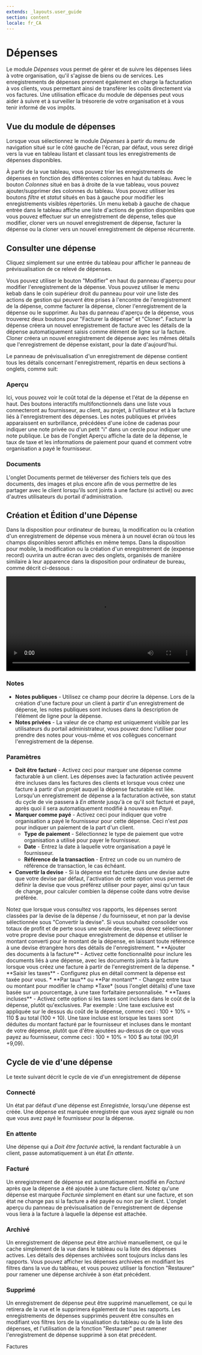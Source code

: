 ```yaml
---
extends: _layouts.user_guide
section: content
locale: fr_CA
---
```


# Dépenses

Le module *Dépenses* vous permet de gérer et de suivre les dépenses liées à votre organisation, qu'il s'agisse de biens ou de services. Les enregistrements de dépenses prennent également en charge la facturation à vos clients, vous permettant ainsi de transférer les coûts directement via vos factures. Une utilisation efficace du module de dépenses peut vous aider à suivre et à surveiller la trésorerie de votre organisation et à vous tenir informé de vos impôts.

## Vue du module de dépenses
Lorsque vous sélectionnez le module *Dépenses* à partir du menu de navigation situé sur le côté gauche de l'écran, par défaut, vous serez dirigé vers la vue en tableau listant et classant tous les enregistrements de dépenses disponibles.

À partir de la vue tableau, vous pouvez trier les enregistrements de dépenses en fonction des différentes colonnes en haut du tableau. Avec le bouton *Colonnes* situé en bas à droite de la vue tableau, vous pouvez ajouter/supprimer des colonnes du tableau. Vous pouvez utiliser les boutons *filtre* et *statut* situés en bas à gauche pour modifier les enregistrements visibles répertoriés. Un menu kebab à gauche de chaque entrée dans le tableau affiche une liste d'actions de gestion disponibles que vous pouvez effectuer sur un enregistrement de dépense, telles que modifier, cloner vers un nouvel enregistrement de dépense, facturer la dépense ou la cloner vers un nouvel enregistrement de dépense récurrente.

## Consulter une dépense

Cliquez simplement sur une entrée du tableau pour afficher le panneau de prévisualisation de ce relevé de dépenses.

Vous pouvez utiliser le bouton "Modifier" en haut du panneau d'aperçu pour modifier l'enregistrement de la dépense. Vous pouvez utiliser le menu kebab dans le coin supérieur droit du panneau pour voir une liste des actions de gestion qui peuvent être prises à l'encontre de l'enregistrement de la dépense, comme facturer la dépense, cloner l'enregistrement de la dépense ou le supprimer. Au bas du panneau d'aperçu de la dépense, vous trouverez deux boutons pour "Facturer la dépense" et "Cloner". Facturer la dépense créera un nouvel enregistrement de facture avec les détails de la dépense automatiquement saisis comme élément de ligne sur la facture. Cloner créera un nouvel enregistrement de dépense avec les mêmes détails que l'enregistrement de dépense existant, pour la date d'aujourd'hui.

Le panneau de prévisualisation d'un enregistrement de dépense contient tous les détails concernant l'enregistrement, répartis en deux sections à onglets, comme suit:

### Aperçu

Ici, vous pouvez voir le coût total de la dépense et l'état de la dépense en haut. Des boutons interactifs multifonctionnels dans une liste vous connecteront au fournisseur, au client, au projet, à l'utilisateur et à la facture liés à l'enregistrement des dépenses. Les notes publiques et privées apparaissent en surbrillance, précédées d'une icône de cadenas pour indiquer une note privée ou d'un petit "i" dans un cercle pour indiquer une note publique. Le bas de l'onglet Aperçu affiche la date de la dépense, le taux de taxe et les informations de paiement pour quand et comment votre organisation a payé le fournisseur.

### Documents
L'onglet Documents permet de téléverser des fichiers tels que des documents, des images et plus encore afin de vous permettre de les partager avec le client lorsqu'ils sont joints à une facture (si activé) ou avec d'autres utilisateurs du portail d'administration.

## Création et Édition d'une Dépense

Dans la disposition pour ordinateur de bureau, la modification ou la création d'un enregistrement de dépense vous mènera à un nouvel écran où tous les champs disponibles seront affichés en même temps. Dans la disposition pour mobile, la modification ou la création d'un enregistrement de (expense record) ouvrira un autre écran avec des onglets, organisés de manière similaire à leur apparence dans la disposition pour ordinateur de bureau, comme décrit ci-dessous :

<video width="100%" controls>
  <source src="/assets/videos/expenses/create_expense.mp4" type="video/mp4">
Votre navigateur ne supporte pas la balise vidéo.
</video>



### Notes

* **Notes publiques** - Utilisez ce champ pour décrire la dépense. Lors de la création d'une facture pour un client à partir d'un enregistrement de dépense, les notes publiques sont incluses dans la description de l'élément de ligne pour la dépense.
* **Notes privées** - La valeur de ce champ est uniquement visible par les utilisateurs du portail administrateur, vous pouvez donc l'utiliser pour prendre des notes pour vous-même et vos collègues concernant l'enregistrement de la dépense.

### Paramètres

* **Doit être facturé** - Activez ceci pour marquer une dépense comme facturable à un client. Les dépenses avec la facturation activée peuvent être incluses dans les factures des clients et lorsque vous créez une facture à partir d'un projet auquel la dépense facturable est liée. Lorsqu'un enregistrement de dépense a la facturation activée, son statut du cycle de vie passera à *En attente* jusqu'à ce qu'il soit facturé et payé, après quoi il sera automatiquement modifié à nouveau en *Payé*.
* **Marquer comme payé** - Activez ceci pour indiquer que votre organisation a payé le fournisseur pour cette dépense. Ceci n'est *pas* pour indiquer un paiement de la part d'un client.
  * **Type de paiement** - Sélectionnez le type de paiement que votre organisation a utilisé pour payer le fournisseur.
  * **Date** - Entrez la date à laquelle votre organisation a payé le fournisseur.
  * **Référence de la transaction** - Entrez un code ou un numéro de référence de transaction, le cas échéant.
* **Convertir la devise** - Si la dépense est facturée dans une devise autre que votre devise par défaut, l'activation de cette option vous permet de définir la devise que vous préférez utiliser pour payer, ainsi qu'un taux de change, pour calculer combien la dépense coûte dans votre devise préférée.


<x-warning>
Notez que lorsque vous consultez vos rapports, les dépenses seront classées par la devise de la dépense / du fournisseur, et non par la devise sélectionnée sous "Convertir la devise". Si vous souhaitez consolider vos totaux de profit et de perte sous une seule devise, vous devez sélectionner votre propre devise pour chaque enregistrement de dépense et utiliser le montant converti pour le montant de la dépense, en laissant toute référence à une devise étrangère hors des détails de l'enregistrement.

</x-warning>
* **Ajouter des documents à la facture** - Activez cette fonctionnalité pour inclure les documents liés à une dépense, avec les documents joints à la facture lorsque vous créez une facture à partir de l'enregistrement de la dépense.
* **Saisir les taxes** - Configurez plus en détail comment la dépense est taxée pour vous.
  * **Par taux** ou **Par montant** - Changez entre taux ou montant pour modifier le champ *Taxe* (sous l'onglet détails) d'une taxe basée sur un pourcentage, à une taxe forfaitaire personnalisée.
  * **Taxes incluses** - Activez cette option si les taxes sont incluses dans le coût de la dépense, plutôt qu'exclusives. Par exemple : Une taxe exclusive est appliquée sur le dessus du coût de la dépense, comme ceci : 100 + 10% = 110 $ au total (100 + 10). Une taxe incluse est lorsque les taxes sont déduites du montant facturé par le fournisseur et incluses dans le montant de votre dépense, plutôt que d'être ajoutées au-dessus de ce que vous payez au fournisseur, comme ceci : 100 + 10% = 100 $ au total (90,91 +9,09).

## Cycle de vie d'une dépense

Le texte suivant décrit le cycle de vie d'un enregistrement de dépense

### Connecté

Un état par défaut d'une dépense est *Enregistrée*, lorsqu'une dépense est créée. Une dépense est marquée enregistrée que vous ayez signalé ou non que vous avez payé le fournisseur pour la dépense.

### En attente

Une dépense qui a *Doit être facturée* activé, la rendant facturable à un client, passe automatiquement à un état *En attente*.

### Facturé

Un enregistrement de dépense est automatiquement modifié en *Facturé* après que la dépense a été ajoutée à une facture client. Notez qu'une dépense est marquée *Facturée* simplement en étant sur une facture, et son état ne change pas si la facture a été payée ou non par le client. L'onglet aperçu du panneau de prévisualisation de l'enregistrement de dépense vous liera à la facture à laquelle la dépense est attachée.

### Archivé

Un enregistrement de dépense peut être archivé manuellement, ce qui le cache simplement de la vue dans le tableau ou la liste des dépenses actives. Les détails des dépenses archivées sont toujours inclus dans les rapports. Vous pouvez afficher les dépenses archivées en modifiant les filtres dans la vue du tableau, et vous pouvez utiliser la fonction "Restaurer" pour ramener une dépense archivée à son état précédent.

### Supprimé

Un enregistrement de dépense peut être supprimé manuellement, ce qui le retirera de la vue et le supprimera également de tous les rapports. Les enregistrements de dépenses supprimés peuvent être consultés en modifiant vos filtres lors de la visualisation du tableau ou de la liste des dépenses, et l'utilisation de la fonction "Restaurer" peut ramener l'enregistrement de dépense supprimé à son état précédent.

<x-next url=/fr_CA/invoices>Factures</x-next>

